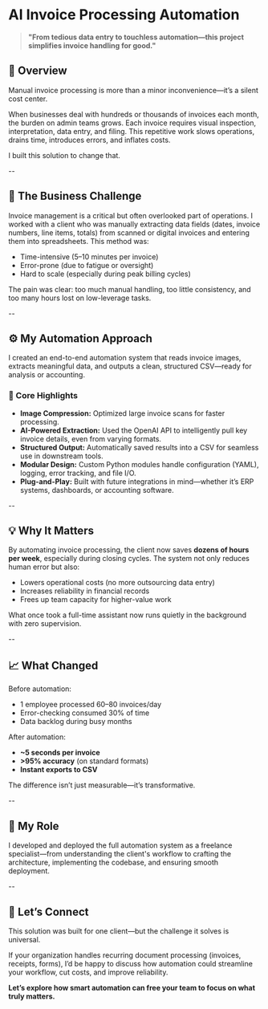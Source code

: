 # AI Invoice Processing Automation

> **"From tedious data entry to touchless automation—this project simplifies invoice handling for good."**

## 📌 Overview

Manual invoice processing is more than a minor inconvenience—it’s a silent cost center.

When businesses deal with hundreds or thousands of invoices each month, the burden on admin teams grows. Each invoice requires visual inspection, interpretation, data entry, and filing. This repetitive work slows operations, drains time, introduces errors, and inflates costs. 

I built this solution to change that.

--

## 🚩 The Business Challenge

Invoice management is a critical but often overlooked part of operations. I worked with a client who was manually extracting data fields (dates, invoice numbers, line items, totals) from scanned or digital invoices and entering them into spreadsheets. This method was:

- Time-intensive (5–10 minutes per invoice)
- Error-prone (due to fatigue or oversight)
- Hard to scale (especially during peak billing cycles)

The pain was clear: too much manual handling, too little consistency, and too many hours lost on low-leverage tasks.

--

## ⚙️ My Automation Approach

I created an end-to-end automation system that reads invoice images, extracts meaningful data, and outputs a clean, structured CSV—ready for analysis or accounting.

### 🧠 Core Highlights

- **Image Compression:** Optimized large invoice scans for faster processing.
- **AI-Powered Extraction:** Used the OpenAI API to intelligently pull key invoice details, even from varying formats.
- **Structured Output:** Automatically saved results into a CSV for seamless use in downstream tools.
- **Modular Design:** Custom Python modules handle configuration (YAML), logging, error tracking, and file I/O.
- **Plug-and-Play:** Built with future integrations in mind—whether it’s ERP systems, dashboards, or accounting software.

--

## 💡 Why It Matters

By automating invoice processing, the client now saves **dozens of hours per week**, especially during closing cycles. The system not only reduces human error but also:

- Lowers operational costs (no more outsourcing data entry)
- Increases reliability in financial records
- Frees up team capacity for higher-value work

What once took a full-time assistant now runs quietly in the background with zero supervision.

--

## 📈 What Changed

Before automation:
- 1 employee processed 60–80 invoices/day  
- Error-checking consumed 30% of time  
- Data backlog during busy months  

After automation:
- **~5 seconds per invoice**
- **>95% accuracy** (on standard formats)
- **Instant exports to CSV**
  
The difference isn’t just measurable—it’s transformative.

-- 

## 🔧 My Role

I developed and deployed the full automation system as a freelance specialist—from understanding the client's workflow to crafting the architecture, implementing the codebase, and ensuring smooth deployment.

--

## 🤝 Let’s Connect

This solution was built for one client—but the challenge it solves is universal.

If your organization handles recurring document processing (invoices, receipts, forms), I’d be happy to discuss how automation could streamline your workflow, cut costs, and improve reliability.

**Let’s explore how smart automation can free your team to focus on what truly matters.**
